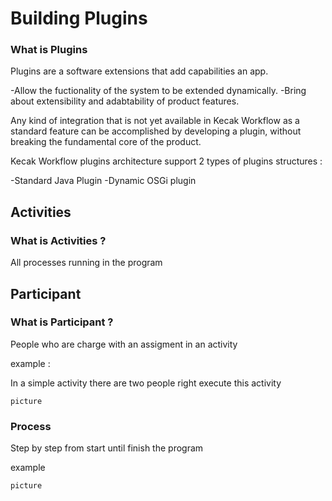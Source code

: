 # Building Plugins #

### What is Plugins ###

Plugins are a software extensions that add capabilities an app.

-Allow the fuctionality of the system to be extended dynamically. 
-Bring about extensibility and adabtability of product features.

Any kind of integration that is not yet available in Kecak Workflow as a standard feature can be accomplished by developing a plugin, without breaking the fundamental core of the product.

Kecak Workflow plugins architecture support 2 types of plugins structures :

-Standard Java Plugin
-Dynamic OSGi plugin

## Activities ##

### What is Activities ? ###

All processes running in the program 

## Participant ##

### What is Participant ? ###

People who are charge with an assigment in an activity 

example :

In a simple activity there are two people right execute this activity 

```
picture
```

### Process ###

Step by step from start until finish the program 

example 

```
picture
```
